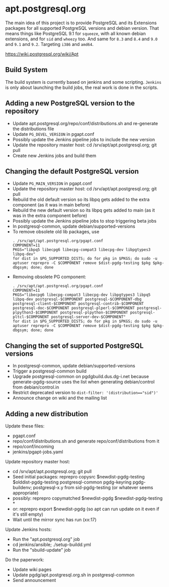 # apt.postgresql.org

The main idea of this project is to provide PostgreSQL and its Extensions
packages for all supported PostgreSQL versions and debian version. That
means things like PostgreSQL 9.1 for `squeeze`, with all known debian
extensions, and for `sid` and `wheezy` too. And same for `8.3` and `8.4` and
`9.0` and `9.1` and `9.2`. Targeting `i386` and `amd64`.

https://wiki.postgresql.org/wiki/Apt

## Build System

The build system is currently based on jenkins and some scripting. `Jenkins`
is only about launching the build jobs, the real work is done in the scripts.

## Adding a new PostgreSQL version to the repository

* Update apt.postgresql.org/repo/conf/distributions.sh and re-generate the distributions file
* Update `PG_DEVEL_VERSION` in pgapt.conf
* Possibly update the Jenkins pipeline jobs to include the new version
* Update the repository master host: cd /srv/apt/apt.postgresql.org; git pull
* Create new Jenkins jobs and build them

## Changing the default PostgreSQL version

* Update `PG_MAIN_VERSION` in pgapt.conf
* Update the repository master host: cd /srv/apt/apt.postgresql.org; git pull
* Rebuild the old default version so its libpq gets added to the extra component (as it was in main before)
* Rebuild the new default version so its libpq gets added to main (as it was in the extra component before)
* Possibly update the Jenkins pipeline jobs to stop triggering beta jobs
* In postgresql-common, update debian/supported-versions
* To remove obsolete old lib packages, use
  ```
  . /srv/apt/apt.postgresql.org/pgapt.conf
  COMPONENT=11
  PKGS="libpq5 libecpg6 libecpg-compat3 libecpg-dev libpgtypes3 libpq-dev"
  for dist in $PG_SUPPORTED_DISTS; do for pkg in $PKGS; do sudo -u aptuser reprepro -C $COMPONENT remove $dist-pgdg-testing $pkg $pkg-dbgsym; done; done
  ```
* Removing obsolete PG component:
  ```
  . /srv/apt/apt.postgresql.org/pgapt.conf
  COMPONENT=11
  PKGS="libecpg6 libecpg-compat3 libecpg-dev libpgtypes3 libpq5 libpq-dev postgresql-$COMPONENT postgresql-$COMPONENT-dbg postgresql-client-$COMPONENT postgresql-contrib-$COMPONENT postgresql-doc-$COMPONENT postgresql-plperl-$COMPONENT postgresql-plpython3-$COMPONENT postgresql-plpython-$COMPONENT postgresql-pltcl-$COMPONENT postgresql-server-dev-$COMPONENT"
  for dist in $PG_SUPPORTED_DISTS; do for pkg in $PKGS; do sudo -u aptuser reprepro -C $COMPONENT remove $dist-pgdg-testing $pkg $pkg-dbgsym; done; done
  ```

## Changing the set of supported PostgreSQL versions

* In postgresql-common, update debian/supported-versions
* Trigger a postgresql-common build
* Upgrade postgresql-common on pgdgbuild.dus.dg-i.net because
  generate-pgdg-source uses the list when generating debian/control from
  debian/control.in
* Restrict deprecated version to `dist-filter: '(distribution=="sid")'`
* Announce change on wiki and the mailing list

## Adding a new distribution

Update these files:

* pgapt.conf
* repo/conf/distributions.sh and generate repo/conf/distributions from it
* repo/conf/incoming
* jenkins/pgapt-jobs.yaml

Update repository master host:

* cd /srv/apt/apt.postgresql.org; git pull
* Seed initial packages: reprepro copysrc $newdist-pgdg-testing $olddist-pgdg-testing postgresql-common pgdg-keyring pgdg-buildenv; postgresql-x.y from sid-pgdg-testing (or whatever seems appropriate)
* possibly: reprepro copymatched $newdist-pgdg $newdist-pgdg-testing \*
* or: reprepro export $newdist-pgdg (so apt can run update on it even if it's still empty)
* Wait until the mirror sync has run (xx:17)

Update Jenkins hosts:

* Run the "apt.postgresql.org" job
* cd jenkins/ansible; ./setup-buildd.yml
* Run the "sbuild-update" job

Do the paperwork:

* Update wiki pages
* Update pgdg/apt.postgresql.org.sh in postgresql-common
* Send announcement

